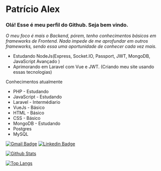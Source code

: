 # Patrício Alex
### Olá! Esse é meu perfil do Github. Seja bem vindo.

 *O meu foco é mais o Backend, pórem, tenho conhecimentos básicos em frameworks de Frontend. Nada impede de me aprofundar em outros frameworks, sendo essa uma oportunidade de conhecer cada vez mais.*
 
 * Estudando NodeJs(Express, Socket.IO, Passport, JWT, MongoDB, JavaScript Avançado )
 * Aprimorando em Laravel com Vue e JWT. (Criando meu site usando essas tecnologias)
  
Conhecimentos atualmente
* PHP - Estudando
* JavaScript - Estudando
* Laravel - Intermédiario
* VueJs - Básico
* HTML - Básico
* CSS - Básico
* MongoDB - Estudando
* Postgres 
* MySQL 

[![Gmail Badge](https://img.shields.io/badge/-Gmail-c14438?style=flat-square&logo=Gmail&logoColor=white&link=mailto:patricioalex96@gmail.com)](mailto:patricioalex96@gmail.com)
[![Linkedin Badge](https://img.shields.io/badge/-LinkedIn-blue?style=flat-square&logo=Linkedin&logoColor=white&link=https://www.linkedin.com/in/patr%C3%ADcio-alex-219279118/)](https://www.linkedin.com/in/patr%C3%ADcio-alex-219279118/)
 
 [![Github Stats](https://github-readme-stats.vercel.app/api?username=patricioalex96&show_icons=true&count_private=true&theme=Default)](https://github.com/patricioalex96)

[![Top Langs](https://github-readme-stats.vercel.app/api/top-langs/?username=patricioalex96)](https://github.com/patricioalex96/github-readme-stats)

